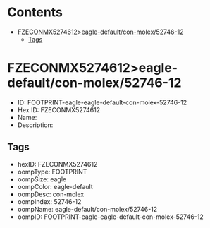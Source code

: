 



Contents
========

* [FZECONMX5274612>eagle-default/con-molex/52746-12](#fzeconmx5274612eagle-defaultcon-molex52746-12)
	* [Tags](#tags)

# FZECONMX5274612>eagle-default/con-molex/52746-12

- ID: FOOTPRINT-eagle-eagle-default-con-molex-52746-12
- Hex ID: FZECONMX5274612
- Name: 
- Description: 

## Tags

- hexID: FZECONMX5274612
- oompType: FOOTPRINT
- oompSize: eagle
- oompColor: eagle-default
- oompDesc: con-molex
- oompIndex: 52746-12
- oompName: eagle-default/con-molex/52746-12
- oompID: FOOTPRINT-eagle-eagle-default-con-molex-52746-12
